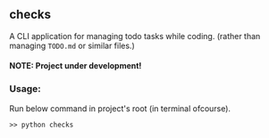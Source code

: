 ## checks

A CLI application for managing todo tasks while coding. (rather than managing `TODO.md` or similar files.)


#### NOTE: Project under development!


### Usage:
Run below command in project's root (in terminal ofcourse).
```
>> python checks
```